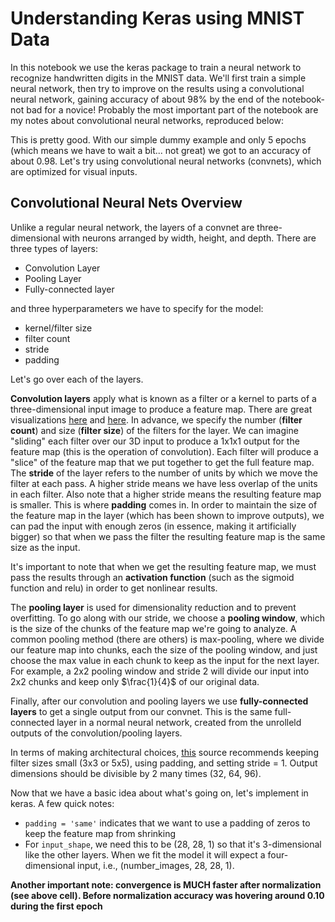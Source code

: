 # Understanding Keras using MNIST Data

In this notebook we use the keras package to train a neural network to recognize handwritten digits in the MNIST data. We'll first train a simple neural network, then try to improve on the results using a convolutional neural network, gaining accuracy of about 98% by the end of the notebook- not bad for a novice! Probably the most important part of the notebook are my notes about convolutional neural networks, reproduced below: 

This is pretty good. With our simple dummy example and only 5 epochs (which means we have to wait a bit... not great) we got to an accuracy of about 0.98. Let's try using convolutional neural networks (convnets), which are optimized for visual inputs. 

## Convolutional Neural Nets Overview
Unlike a regular neural network, the layers of a convnet are three-dimensional with neurons arranged by width, height, and depth. There are three types of layers: 
- Convolution Layer
- Pooling Layer
- Fully-connected layer

and three hyperparameters we have to specify for the model: 
- kernel/filter size
- filter count
- stride
- padding

Let's go over each of the layers. 

**Convolution layers** apply what is known as a filter or a kernel to parts of a three-dimensional input image to produce a feature map. There are great visualizations [here](https://medium.freecodecamp.org/an-intuitive-guide-to-convolutional-neural-networks-260c2de0a050) and [here](https://towardsdatascience.com/applied-deep-learning-part-4-convolutional-neural-networks-584bc134c1e2). In advance, we specify the number (**filter count**) and size (**filter size**) of the filters for the layer. We can imagine "sliding" each filter over our 3D input to produce a 1x1x1 output for the feature map (this is the operation of convolution). Each filter will produce a "slice" of the feature map that we put together to get the full feature map. The **stride** of the layer refers to the number of units by which we move the filter at each pass. A higher stride means we have less overlap of the units in each filter. Also note that a higher stride means the resulting feature map is smaller. This is where **padding** comes in. In order to maintain the size of the feature map in the layer (which has been shown to improve outputs), we can pad the input with enough zeros (in essence, making it artificially bigger) so that when we pass the filter the resulting feature map is the same size as the input. 

It's important to note that when we get the resulting feature map, we must pass the results through an **activation function** (such as the sigmoid function and relu) in order to get nonlinear results.

The **pooling layer** is used for dimensionality reduction and to prevent overfitting. To go along with our stride, we choose a **pooling window**, which is the size of the chunks of the feature map we're going to analyze. A common pooling method (there are others) is max-pooling, where we divide our feature map into chunks, each the size of the pooling window, and just choose the max value in each chunk to keep as the input for the next layer. For example, a 2x2 pooling window and stride 2 will divide our input into 2x2 chunks and keep only $\frac{1}{4}$ of our original data.

Finally, after our convolution and pooling layers we use **fully-connected layers** to get a single output from our convnet. This is the same full-connected layer in a normal neural network, created from the unrolleld outputs of the convolution/pooling layers. 

In terms of making architectural choices, [this](http://cs231n.github.io/convolutional-networks/#architectures) source recommends keeping filter sizes small (3x3 or 5x5), using padding, and setting stride = 1. Output dimensions should be divisible by 2 many times (32, 64, 96).

Now that we have a basic idea about what's going on, let's implement in keras. A few quick notes: 
- ```padding = 'same'``` indicates that we want to use a padding of zeros to keep the feature map from shrinking
- For ```input_shape```, we need this to be (28, 28, 1) so that it's 3-dimensional like the other layers. When we fit the model it will expect a four-dimensional input, i.e., (number_images, 28, 28, 1). 

**Another important note: convergence is MUCH faster after normalization (see above cell). Before normalization accuracy was hovering around 0.10 during the first epoch** 

